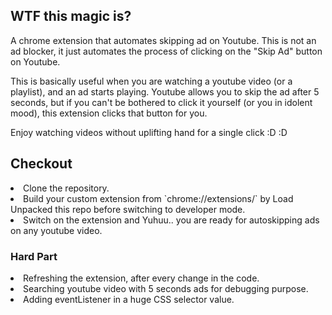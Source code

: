 

## WTF this magic is?

A chrome extension that automates skipping ad on Youtube. This is not an ad blocker, it just automates the process of clicking on the "Skip Ad" button on Youtube.

This is basically useful when you are watching a youtube video (or a playlist), and an ad starts playing. Youtube allows you to skip the ad after 5 seconds, but if you can't be bothered to click it yourself (or you in idolent mood), this extension clicks that button for you.

Enjoy watching videos without uplifting hand for a single click :D :D

## Checkout

<li>Clone the repository.</li>
<li>Build your custom extension from `chrome://extensions/` by Load Unpacked this repo before switching to developer mode.</li>
<li>Switch on the extension and Yuhuu.. you are ready for autoskipping ads on any youtube video.</li>

### Hard Part

<li>Refreshing the extension, after every change in the code.</li>
<li>Searching youtube video with 5 seconds ads for debugging purpose.</li>
<li>Adding eventListener in a huge CSS selector value.</li>




